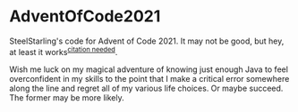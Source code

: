 # AdventOfCode2021
SteelStarling's code for Advent of Code 2021.
It may not be good, but hey, at least it works<sup>[citation needed](https://en.wikipedia.org/wiki/Wikipedia:Citation_needed)</sup>.

Wish me luck on my magical adventure of knowing just enough Java to feel overconfident in my skills to the point that I make a critical error somewhere along the line and regret all of my various life choices. Or maybe succeed. The former may be more likely.
